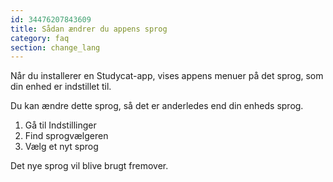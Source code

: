```yaml
---
id: 34476207843609
title: Sådan ændrer du appens sprog
category: faq
section: change_lang
---
```


Når du installerer en Studycat-app, vises appens menuer på det sprog, som din enhed er indstillet til.

Du kan ændre dette sprog, så det er anderledes end din enheds sprog.

1. Gå til Indstillinger
2. Find sprogvælgeren 
3. Vælg et nyt sprog

Det nye sprog vil blive brugt fremover.

